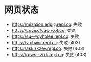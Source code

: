 # 网页状态
- https://mization.edpjg.repl.co: 失败
- https://Love.cfvqw.repl.co: 失败
- https://su--yoyholee.repl.co: 失败
- https://v.chavir.repl.co: 失败 (403)
- https://ask.skzey.repl.co: 失败 (403)
- https://rows--zixk.repl.co: 失败 (403)
